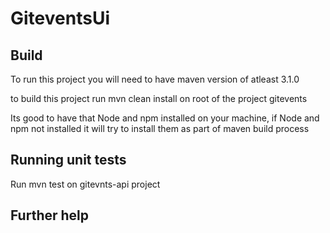# GiteventsUi

## Build

To run this project you will need to have maven version of atleast 3.1.0

to build this project run  mvn clean install on root of the project gitevents

Its good to have that Node and npm installed on your machine, if Node and npm not installed it will try to install them as part of maven build process


## Running unit tests

Run mvn test on gitevnts-api project 


## Further help

